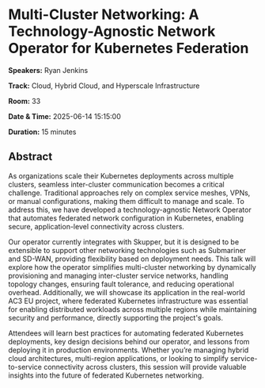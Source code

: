 # Multi-Cluster Networking: A Technology-Agnostic Network Operator for Kubernetes Federation

**Speakers:** Ryan Jenkins
                    
**Track:** Cloud, Hybrid Cloud, and Hyperscale Infrastructure
                    
**Room:** 33
                    
**Date & Time:** 2025-06-14 15:15:00
                    
**Duration:** 15 minutes
                    
## Abstract
                    
As organizations scale their Kubernetes deployments across multiple clusters, seamless inter-cluster communication becomes a critical challenge. Traditional approaches rely on complex service meshes, VPNs, or manual configurations, making them difficult to manage and scale. To address this, we have developed a technology-agnostic Network Operator that automates federated network configuration in Kubernetes, enabling secure, application-level connectivity across clusters.

Our operator currently integrates with Skupper, but it is designed to be extensible to support other networking technologies such as Submariner and SD-WAN, providing flexibility based on deployment needs. This talk will explore how the operator simplifies multi-cluster networking by dynamically provisioning and managing inter-cluster service networks, handling topology changes, ensuring fault tolerance, and reducing operational overhead. Additionally, we will showcase its application in the real-world AC3 EU project, where federated Kubernetes infrastructure was essential for enabling distributed workloads across multiple regions while maintaining security and performance, directly supporting the project's goals.

Attendees will learn best practices for automating federated Kubernetes deployments, key design decisions behind our operator, and lessons from deploying it in production environments. Whether you’re managing hybrid cloud architectures, multi-region applications, or looking to simplify service-to-service connectivity across clusters, this session will provide valuable insights into the future of federated Kubernetes networking.
